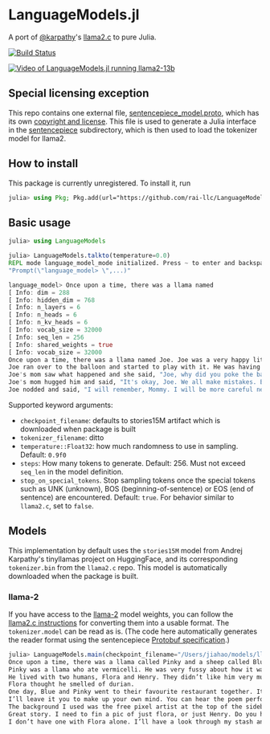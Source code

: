 # LanguageModels.jl

A port of
[@karpathy](https://github.com/karpathy)'s
[llama2.c](https://github.com/karpathy/llama2.c)
to pure Julia.

[![Build Status](https://github.com/rai-llc/LanguageModels.jl/actions/workflows/CI.yml/badge.svg?branch=main)](https://github.com/rai-llc/LanguageModels.jl/actions/workflows/CI.yml?query=branch%3Amain)

[![Video of LanguageModels.jl running llama2-13b](https://img.youtube.com/vi/EXMTGwwpPV8/sddefault.jpg)](https://youtu.be/EXMTGwwpPV8)

## Special licensing exception

This repo contains one external file, [sentencepiece_model.proto](https://github.com/google/sentencepiece/blob/635fe8423a249b6e081aacd290d8aef7476c6a28/src/sentencepiece_model.proto), which has its own [copyright and license](https://github.com/google/sentencepiece/blob/635fe8423a249b6e081aacd290d8aef7476c6a28/LICENSE).
This file is used to generate a Julia interface in the [sentencepiece](https://github.com/rai-llc/LanguageModels.jl/tree/main/src/sentencepiece) subdirectory,
which is then used to load the tokenizer model for llama2.

## How to install

This package is currently unregistered.
To install it, run

```jl
julia> using Pkg; Pkg.add(url="https://github.com/rai-llc/LanguageModels.jl")
```

## Basic usage

```jl
julia> using LanguageModels

julia> LanguageModels.talkto(temperature=0.0)
REPL mode language_model_mode initialized. Press ~ to enter and backspace to exit.
"Prompt(\"language_model> \",...)"

language_model> Once upon a time, there was a llama named
[ Info: dim = 288
[ Info: hidden_dim = 768
[ Info: n_layers = 6
[ Info: n_heads = 6
[ Info: n_kv_heads = 6
[ Info: vocab_size = 32000
[ Info: seq_len = 256
[ Info: shared_weights = true
[ Info: vocab_size = 32000
Once upon a time, there was a llama named Joe. Joe was a very happy little boy who loved to play. One day, Joe was playing in the park when he saw a big, red balloon. Joe was so excited and he wanted to play with it.
Joe ran over to the balloon and started to play with it. He was having so much fun, he didn't notice the balloon was getting bigger and bigger. Suddenly, the balloon popped and Joe was so sad.
Joe's mom saw what happened and she said, "Joe, why did you poke the balloon? You should be more careful." Joe felt very sorry and said, "I'm sorry, Mommy. I didn't mean to poke the balloon."
Joe's mom hugged him and said, "It's okay, Joe. We all make mistakes. But remember, it's important to be careful and think before you do something. That way, you can avoid accidents and stay safe."
Joe nodded and said, "I will remember, Mommy. I will be more careful next time."
```

Supported keyword arguments:
- `checkpoint_filename`: defaults to stories15M artifact which is downloaded when package is built
- `tokenizer_filename`: ditto
- `temperature::Float32`: how much randomness to use in sampling. Default: `0.9f0`
- `steps`: How many tokens to generate. Default: 256. Must not exceed `seq_len` in the model definition.
- `stop_on_special_tokens`. Stop sampling tokens once the special tokens such as UNK (unknown), BOS (beginning-of-sentence) or EOS (end of sentence) are encountered. Default: `true`. For behavior similar to `llama2.c`, set to `false`.

## Models

This implementation by default uses the `stories15M` model from Andrej Karpathy's tinyllamas project on HuggingFace, and its corresponding `tokenizer.bin` from the `llama2.c` repo.
This model is automatically downloaded when the package is built.

### llama-2
If you have access to the [llama-2](https://huggingface.co/meta-llama) model weights,
you can follow the [llama2.c instructions](https://github.com/karpathy/llama2.c#metas-llama-2-models)
for converting them into a usable format.
The `tokenizer.model` can be read as is. (The code here automatically generates the reader format using the sentencepiece [Protobuf specification](https://github.com/google/sentencepiece/blob/635fe8423a249b6e081aacd290d8aef7476c6a28/src/sentencepiece_model.proto).)


```jl
julia> LanguageModels.main(checkpoint_filename="/Users/jiahao/models/llama/llama-2-7b.bin", tokenizer_filename="/Users/jiahao/models/llama/tokenizer.model", tokenizer_loader=LanguageModels.load_sentencepiece_model, prompt="Once upon a time, there was a llama called",)
Once upon a time, there was a llama called Pinky and a sheep called Blue.
Pinky was a llama who ate vermicelli. He was very fussy about how it was cooked. He wanted it long, and hot and slightly damp. It was the only way he would eat it.
He lived with two humans, Flora and Henry. They didn’t like him very much. They found him funny-looking and they thought he was smelly.
Flora thought he smelled of durian.
One day, Blue and Pinky went to their favourite restaurant together. It was called Not Very Delicious at All.
I’ll leave it you to make up your own mind. You can hear the poem performed here.
The background I used was the free pixel artist at the top of the sidebar.
Great story. I need to fin a pic of just flora, or just Henry. Do you have one or do I need to make one?
I don’t have one with Flora alone. I’ll have a look through my stash and see if I can find one though.
```
